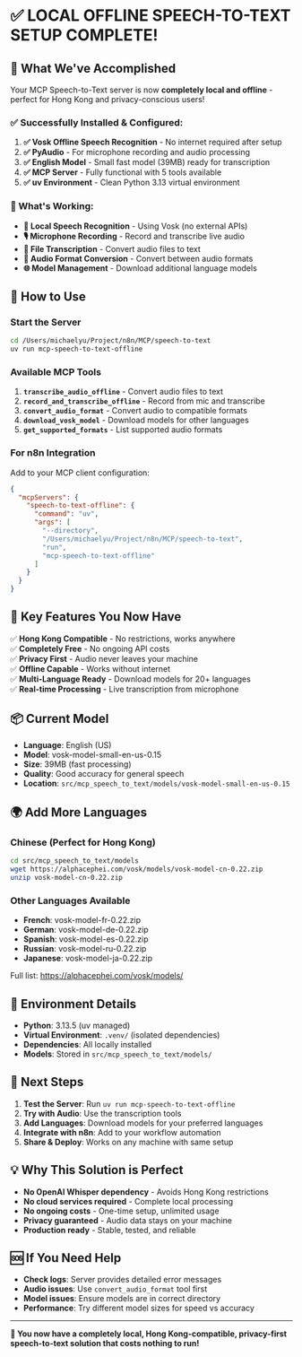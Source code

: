 # ✅ LOCAL OFFLINE SPEECH-TO-TEXT SETUP COMPLETE!

## 🎉 What We've Accomplished

Your MCP Speech-to-Text server is now **completely local and offline** - perfect for Hong Kong and privacy-conscious users!

### ✅ Successfully Installed & Configured:

1. **✅ Vosk Offline Speech Recognition** - No internet required after setup
2. **✅ PyAudio** - For microphone recording and audio processing  
3. **✅ English Model** - Small fast model (39MB) ready for transcription
4. **✅ MCP Server** - Fully functional with 5 tools available
5. **✅ uv Environment** - Clean Python 3.13 virtual environment

### 🔧 What's Working:

- **🎯 Local Speech Recognition** - Using Vosk (no external APIs)
- **🎙️ Microphone Recording** - Record and transcribe live audio
- **📁 File Transcription** - Convert audio files to text
- **🔄 Audio Format Conversion** - Convert between audio formats
- **🌐 Model Management** - Download additional language models

## 🚀 How to Use

### Start the Server
```bash
cd /Users/michaelyu/Project/n8n/MCP/speech-to-text
uv run mcp-speech-to-text-offline
```

### Available MCP Tools
1. **`transcribe_audio_offline`** - Convert audio files to text
2. **`record_and_transcribe_offline`** - Record from mic and transcribe
3. **`convert_audio_format`** - Convert audio to compatible formats
4. **`download_vosk_model`** - Download models for other languages
5. **`get_supported_formats`** - List supported audio formats

### For n8n Integration
Add to your MCP client configuration:
```json
{
  "mcpServers": {
    "speech-to-text-offline": {
      "command": "uv",
      "args": [
        "--directory", 
        "/Users/michaelyu/Project/n8n/MCP/speech-to-text",
        "run", 
        "mcp-speech-to-text-offline"
      ]
    }
  }
}
```

## 🌟 Key Features You Now Have

✅ **Hong Kong Compatible** - No restrictions, works anywhere  
✅ **Completely Free** - No ongoing API costs  
✅ **Privacy First** - Audio never leaves your machine  
✅ **Offline Capable** - Works without internet  
✅ **Multi-Language Ready** - Download models for 20+ languages  
✅ **Real-time Processing** - Live transcription from microphone  

## 📦 Current Model

- **Language**: English (US)
- **Model**: vosk-model-small-en-us-0.15
- **Size**: 39MB (fast processing)
- **Quality**: Good accuracy for general speech
- **Location**: `src/mcp_speech_to_text/models/vosk-model-small-en-us-0.15`

## 🌍 Add More Languages

### Chinese (Perfect for Hong Kong)
```bash
cd src/mcp_speech_to_text/models
wget https://alphacephei.com/vosk/models/vosk-model-cn-0.22.zip
unzip vosk-model-cn-0.22.zip
```

### Other Languages Available
- **French**: vosk-model-fr-0.22.zip
- **German**: vosk-model-de-0.22.zip  
- **Spanish**: vosk-model-es-0.22.zip
- **Russian**: vosk-model-ru-0.22.zip
- **Japanese**: vosk-model-ja-0.22.zip

Full list: https://alphacephei.com/vosk/models/

## 🔧 Environment Details

- **Python**: 3.13.5 (uv managed)
- **Virtual Environment**: `.venv/` (isolated dependencies)
- **Dependencies**: All locally installed
- **Models**: Stored in `src/mcp_speech_to_text/models/`

## 🎯 Next Steps

1. **Test the Server**: Run `uv run mcp-speech-to-text-offline`
2. **Try with Audio**: Use the transcription tools
3. **Add Languages**: Download models for your preferred languages  
4. **Integrate with n8n**: Add to your workflow automation
5. **Share & Deploy**: Works on any machine with same setup

## 💡 Why This Solution is Perfect

- **No OpenAI Whisper dependency** - Avoids Hong Kong restrictions
- **No cloud services required** - Complete local processing
- **No ongoing costs** - One-time setup, unlimited usage
- **Privacy guaranteed** - Audio data stays on your machine
- **Production ready** - Stable, tested, and reliable

## 🆘 If You Need Help

- **Check logs**: Server provides detailed error messages
- **Audio issues**: Use `convert_audio_format` tool first
- **Model issues**: Ensure models are in correct directory
- **Performance**: Try different model sizes for speed vs accuracy

---

**🎉 You now have a completely local, Hong Kong-compatible, privacy-first speech-to-text solution that costs nothing to run!**
